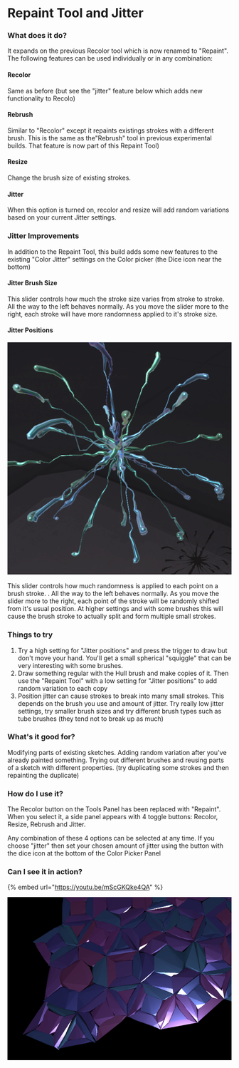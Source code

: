 # Repaint Tool and Jitter

### What does it do?

It expands on the previous Recolor tool which is now renamed to "Repaint". The following features can be used individually or in any combination:

#### Recolor

Same as before (but see the "jitter" feature below which adds new functionality to Recolo)

#### Rebrush

Similar to "Recolor" except it repaints existings strokes with a different brush. This is the same as the"Rebrush" tool in previous experimental builds. That feature is now part of this Repaint Tool)

#### Resize

Change the brush size of existing strokes.

#### Jitter

When this option is turned on, recolor and resize will add random variations based on your current Jitter settings.

### Jitter Improvements

In addition to the Repaint Tool, this build adds some new features to the existing "Color Jitter" settings on the Color picker (the Dice icon near the bottom)

#### Jitter Brush Size

This slider controls how much the stroke size varies from stroke to stroke. All the way to the left behaves normally. As you move the slider more to the right, each stroke will have more randomness applied to it's stroke size.

#### Jitter Positions

![](<../.gitbook/assets/image (12) (1) (1) (1).png>)

This slider controls how much randomness is applied to each point on a brush stroke. . All the way to the left behaves normally. As you move the slider more to the right, each point of the stroke will be randomly shifted from it's usual position. At higher settings and with some brushes this will cause the brush stroke to actually split and form multiple small strokes.

### Things to try

1. Try a high setting for "Jitter positions" and press the trigger to draw but don't move your hand. You'll get a small spherical "squiggle" that can be very interesting with some brushes.
2. Draw something regular with the Hull brush and make copies of it. Then use the "Repaint Tool" with a low setting for "Jitter positions" to add random variation to each copy
3. Position jitter can cause strokes to break into many small strokes. This depends on the brush you use and amount of jitter. Try really low jitter settings, try smaller brush sizes and try different brush types such as tube brushes (they tend not to break up as much)

### What's it good for?

Modifying parts of existing sketches. Adding random variation after you've already painted something. Trying out different brushes and reusing parts of a sketch with different properties. (try duplicating some strokes and then repainting the duplicate)

### How do I use it?

The Recolor button on the Tools Panel has been replaced with "Repaint". When you select it, a side panel appears with 4 toggle buttons: Recolor, Resize, Rebrush and Jitter.

Any combination of these 4 options can be selected at any time. If you choose "jitter" then set your chosen amount of jitter using the button with the dice icon at the bottom of the Color Picker Panel

### Can I see it in action?

{% embed url="https://youtu.be/mScGKQke4QA" %}

![Hull brush drawn with the Polyhedra tool with color and position jitter added](<../.gitbook/assets/image (11) (1) (1).png>)
